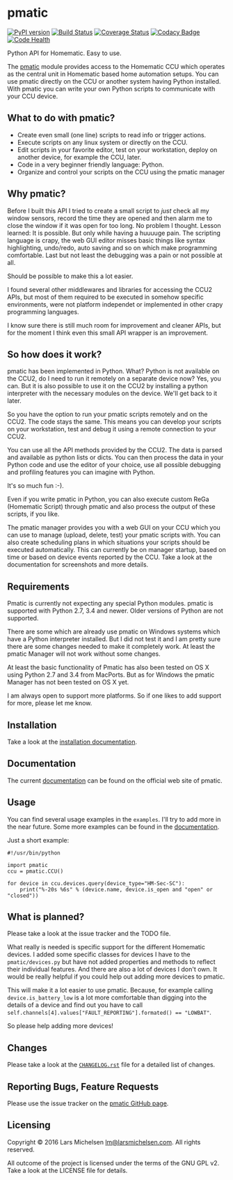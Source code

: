 # pmatic

[![PyPI version](https://badge.fury.io/py/pmatic.svg)](https://badge.fury.io/py/pmatic)
[![Build Status](https://travis-ci.org/LarsMichelsen/pmatic.svg?branch=master)](https://travis-ci.org/LarsMichelsen/pmatic)
[![Coverage Status](https://coveralls.io/repos/github/LarsMichelsen/pmatic/badge.svg?branch=master)](https://coveralls.io/github/LarsMichelsen/pmatic?branch=master)
[![Codacy Badge](https://api.codacy.com/project/badge/grade/0b6d7874a5e248a2af685761cccc131c)](https://www.codacy.com/app/lm/pmatic)
[![Code Health](https://landscape.io/github/LarsMichelsen/pmatic/master/landscape.svg?style=flat)](https://landscape.io/github/LarsMichelsen/pmatic/master)

Python API for Homematic. Easy to use.

The [pmatic](https://larsmichelsen.github.io/pmatic/) module provides
access to the Homematic CCU which operates as
the central unit in Homematic based home automation setups. You can use
pmatic directly on the CCU or another system having Python installed.
With pmatic you can write your own Python scripts to communicate with
your CCU device.

## What to do with pmatic?

* Create even small (one line) scripts to read info or trigger actions.
* Execute scripts on any linux system or directly on the CCU.
* Edit scripts in your favorite editor, test on your workstation,
  deploy on another device, for example the CCU, later.
* Code in a very beginner friendly language: Python.
* Organize and control your scripts on the CCU using the pmatic manager

## Why pmatic?

Before I built this API I tried to create a small script to *just* check
all my window sensors, record the time they are opened and then alarm
me to close the window if it was open for too long. No problem I thought.
Lesson learned: It is possible. But only while having a huuuuge pain.
The scripting language is crapy, the web GUI editor misses basic things
like syntax highlighting, undo/redo, auto saving and so on which make
programming comfortable. Last but not least the debugging was a pain
or not possible at all.

Should be possible to make this a lot easier.

I found several other middlewares and libraries for accessing the CCU2
APIs, but most of them required to be executed in somehow specific
environments, were not platform independet or implemented in other crapy
programming languages.

I know sure there is still much room for improvement and cleaner APIs,
but for the moment I think even this small API wrapper is an improvement.

## So how does it work?

pmatic has been implemented in Python. What? Python is not available on
the CCU2, do I need to run it remotely on a separate device now? Yes,
you can. But it is also possible to use it on the CCU2 by installing
a python interpreter with the necessary modules on the device. We'll
get back to it later.

So you have the option to run your pmatic scripts remotely and on the
CCU2. The code stays the same. This means you can develop your scripts
on your workstation, test and debug it using a remote connection to
your CCU2.

You can use all the API methods provided by the CCU2. The data is parsed
and available as python lists or dicts. You can then process the data
in your Python code and use the editor of your choice, use all possible
debugging and profiling features you can imagine with Python.

It's so much fun :-).

Even if you write pmatic in Python, you can also execute custom ReGa
(Homematic Script) through pmatic and also process the output of these
scripts, if you like.

The pmatic manager provides you with a web GUI on your CCU which you can
use to manage (upload, delete, test) your pmatic scripts with. You can
also create scheduling plans in which situations your scripts should be
executed automatically. This can currently be on manager startup, based
on time or based on device events reported by the CCU. Take a look at
the documentation for screenshots and more details.

## Requirements

Pmatic is currently not expecting any special Python modules. pmatic is
supported with Python 2.7, 3.4 and newer. Older versions of Python are
not supported.

There are some which are already use pmatic on Windows systems which have a
Python interpreter installed. But I did not test it and I am pretty sure
there are some changes needed to make it completely work. At least the
pmatic Manager will not work without some changes.

At least the basic functionality of Pmatic has also been tested on OS X
using Python 2.7 and 3.4 from MacPorts. But as for Windows the pmatic Manager
has not been tested on OS X yet.

I am always open to support more platforms. So if one likes to add support
for more, please let me know.

## Installation

Take a look at the [installation documentation](https://larsmichelsen.github.io/pmatic/doc/install.html).

## Documentation

The current [documentation](https://larsmichelsen.github.io/pmatic/doc/index.html)
can be found on the official web site of pmatic.

## Usage

You can find several usage examples in the `examples`. I'll try to add more
in the near future. Some more examples can be found in the
[documentation](https://larsmichelsen.github.io/pmatic/doc/basic_usage.html).

Just a short example:

```
#!/usr/bin/python

import pmatic
ccu = pmatic.CCU()

for device in ccu.devices.query(device_type="HM-Sec-SC"):
    print("%-20s %6s" % (device.name, device.is_open and "open" or "closed"))
```

## What is planned?

Please take a look at the issue tracker and the TODO file.

What really is needed is specific support for the different Homematic devices. I added some
specific classes for devices I have to the `pmatic/devices.py` but have not added properties
and methods to reflect their individual features. And there are also a lot of devices I don't
own. It would be really helpful if you could help out adding more devices to pmatic.

This will make it a lot easier to use pmatic. Because, for example calling `device.is_battery_low`
is a lot more comfortable than digging into the details of a device and find out you have to call
`self.channels[4].values["FAULT_REPORTING"].formated() == "LOWBAT"`.

So please help adding more devices!

## Changes

Please take a look at the [`CHANGELOG.rst`](https://github.com/LarsMichelsen/pmatic/blob/master/CHANGELOG.rst) file for a detailed list of changes.

## Reporting Bugs, Feature Requests

Please use the issue tracker on the [pmatic GitHub page](https://github.com/LarsMichelsen/pmatic).

## Licensing

Copyright © 2016 Lars Michelsen <lm@larsmichelsen.com>. All rights reserved.

All outcome of the project is licensed under the terms of the GNU GPL v2.
Take a look at the LICENSE file for details.
